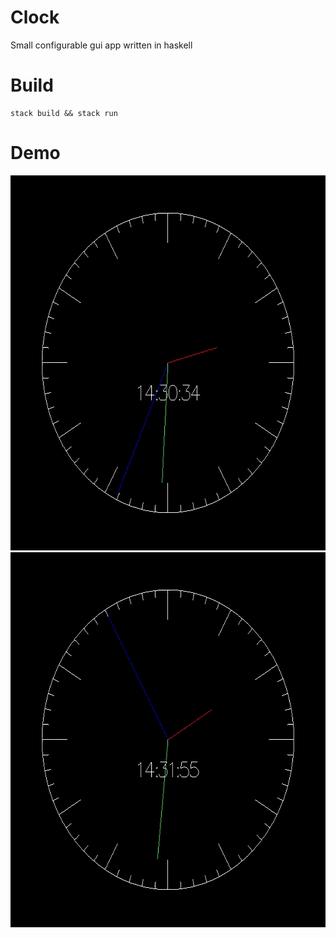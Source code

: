 # Clock
Small configurable gui app written in haskell

# Build

	stack build && stack run

# Demo

<img src="./img/a.gif" width="600" height="600"></img>
<img src="./img/b.gif" width="600" height="600"></img>
